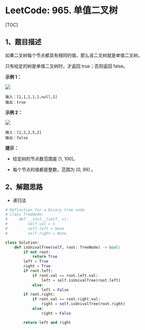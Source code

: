 # LeetCode: 965. 单值二叉树

[TOC]

## 1、题目描述

如果二叉树每个节点都具有相同的值，那么该二叉树就是单值二叉树。

只有给定的树是单值二叉树时，才返回 true；否则返回 false。

 

**示例 1：**

![](http://markdown-images-1251766755.cos.ap-beijing.myqcloud.com/notebook/2019-09-19-051322.png)



```
输入：[1,1,1,1,1,null,1]
输出：true
```

**示例 2：**

![](http://markdown-images-1251766755.cos.ap-beijing.myqcloud.com/notebook/2019-09-19-051329.png)

```
输入：[2,2,2,5,2]
输出：false
```



**提示：**

- 给定树的节点数范围是 [1, 100]。

- 每个节点的值都是整数，范围为 [0, 99] 。

## 2、解题思路

- 递归法

```python
# Definition for a binary tree node.
# class TreeNode:
#     def __init__(self, x):
#         self.val = x
#         self.left = None
#         self.right = None

class Solution:
    def isUnivalTree(self, root: TreeNode) -> bool:
        if not root:
            return True
        left = True
        right = True
        if root.left:
            if root.val == root.left.val:
                left = self.isUnivalTree(root.left)
            else:
                left = False
        if root.right:
            if root.val == root.right.val:
                right = self.isUnivalTree(root.right)
            else:
                right = False

        return left and right
```


